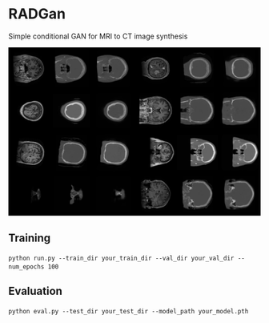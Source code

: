 # RADGan
Simple conditional GAN for MRI to CT image synthesis

![](results.png)

## Training

`python run.py --train_dir your_train_dir --val_dir your_val_dir --num_epochs 100`

## Evaluation

`python eval.py --test_dir your_test_dir --model_path your_model.pth`

